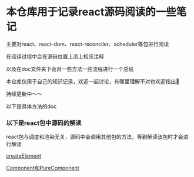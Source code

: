 # 本仓库用于记录react源码阅读的一些笔记

主要对react、react-dom、react-reconciler、scheduler等包进行阅读

在阅读过程中会在源码位置上添上相应注释

以及在doc文件夹下会对一些方法一些流程进行一个总结

本仓库仅用于自己的知识记录，欢迎一起讨论，有哪里理解不对也欢迎指出👏

持续更新中～～

以下是具体方法的doc

### 以下是react包中源码的解读
react包与调度和渲染无关，源码中会调用其他包的方法，等到解读该包时才会进行解读

[createElement](./doc/createElement.md)

[Component和PureComponent](./doc/component.md)
